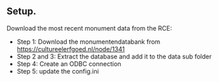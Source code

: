 ## Setup.
Download the most recent monument data from the RCE:

* Step 1: Download the monumentendatabank from https://cultureelerfgoed.nl/node/1341
* Step 2 and 3: Extract the database and add it to the data sub folder
* Step 4: Create an ODBC connection
* Step 5: update the config.ini
